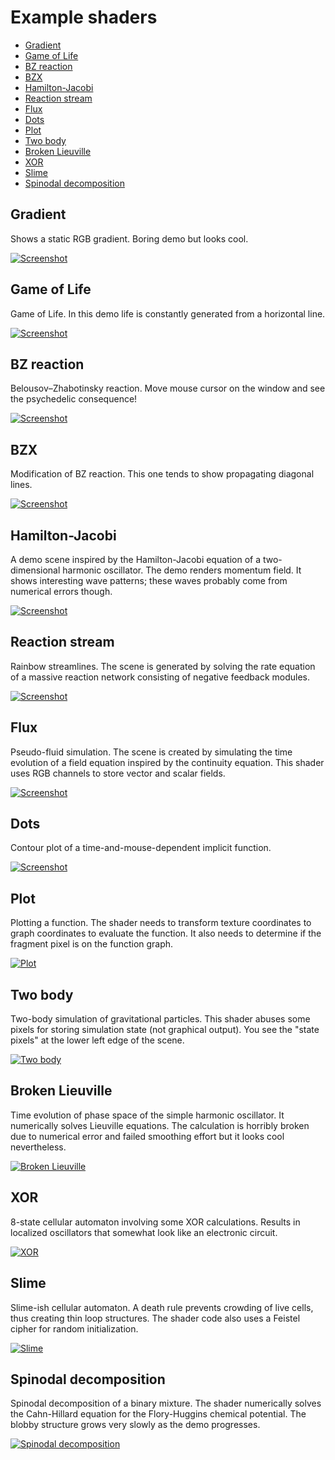 # Example shaders

- [Gradient](#gradient)
- [Game of Life](#game-of-life)
- [BZ reaction](#bz-reaction)
- [BZX](#bzx)
- [Hamilton-Jacobi](#hamilton-jacobi)
- [Reaction stream](#reaction-stream)
- [Flux](#flux)
- [Dots](#dots)
- [Plot](#plot)
- [Two body](#two-body)
- [Broken Lieuville](#broken-lieuville)
- [XOR](#xor)
- [Slime](#slime)
- [Spinodal decomposition](#spinodal-decomposition)


## Gradient

Shows a static RGB gradient. Boring demo but looks cool.

[![Screenshot](screenshots/gradient.png)](./gradient.frag)


## Game of Life

Game of Life. In this demo life is constantly generated from a horizontal line.

[![Screenshot](screenshots/game_of_life.png)](./game_of_life.frag)


## BZ reaction

Belousov–Zhabotinsky reaction. Move mouse cursor on the window and see the
psychedelic consequence!

[![Screenshot](screenshots/bz_reaction.png)](./bz_reaction.frag)


## BZX

Modification of BZ reaction. This one tends to show propagating diagonal lines.

[![Screenshot](screenshots/bzx.png)](./bzx.frag)


## Hamilton-Jacobi

A demo scene inspired by the Hamilton-Jacobi equation of a two-dimensional
harmonic oscillator. The demo renders momentum field. It shows interesting
wave patterns; these waves probably come from numerical errors though.

[![Screenshot](screenshots/hamilton_jacobi.png)](./hamilton_jacobi.frag)


## Reaction stream

Rainbow streamlines. The scene is generated by solving the rate equation of a
massive reaction network consisting of negative feedback modules.

[![Screenshot](screenshots/reaction_stream.png)](./reaction_stream.frag)


## Flux

Pseudo-fluid simulation. The scene is created by simulating the time evolution
of a field equation inspired by the continuity equation. This shader uses RGB
channels to store vector and scalar fields.

[![Screenshot](screenshots/flux.png)](./flux.frag)


## Dots

Contour plot of a time-and-mouse-dependent implicit function.

[![Screenshot](screenshots/dots.png)](./dots.frag)


## Plot

Plotting a function. The shader needs to transform texture coordinates to graph
coordinates to evaluate the function. It also needs to determine if the fragment
pixel is on the function graph.

[![Plot](screenshots/plot.png)](./plot.frag)


## Two body

Two-body simulation of gravitational particles. This shader abuses some pixels
for storing simulation state (not graphical output). You see the "state pixels"
at the lower left edge of the scene.

[![Two body](screenshots/two_body.png)](./two_body.frag)


## Broken Lieuville

Time evolution of phase space of the simple harmonic oscillator. It numerically
solves Lieuville equations. The calculation is horribly broken due to numerical
error and failed smoothing effort but it looks cool nevertheless.

[![Broken Lieuville](screenshots/broken_lieuville.png)](./broken_lieuville.frag)


## XOR

8-state cellular automaton involving some XOR calculations. Results in localized
oscillators that somewhat look like an electronic circuit.

[![XOR](screenshots/xor.png)](./xor.frag)


## Slime

Slime-ish cellular automaton. A death rule prevents crowding of live cells, thus
creating thin loop structures. The shader code also uses a Feistel cipher for
random initialization.

[![Slime](screenshots/slime.png)](./slime.frag)


## Spinodal decomposition

Spinodal decomposition of a binary mixture. The shader numerically solves the
Cahn-Hillard equation for the Flory-Huggins chemical potential. The blobby
structure grows very slowly as the demo progresses.

[![Spinodal decomposition](screenshots/spinodal_decomposition.png)](./spinodal_decomposition.frag)
